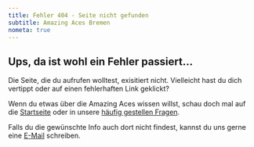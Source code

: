 ```yaml
---
title: Fehler 404 - Seite nicht gefunden
subtitle: Amazing Aces Bremen
nometa: true
---
```


## Ups, da ist wohl ein Fehler passiert...

Die Seite, die du aufrufen wolltest, exisitiert nicht. 
Vielleicht hast du dich vertippt oder auf einen fehlerhaften Link geklickt? 

Wenn du etwas über die Amazing Aces wissen willst, schau doch mal auf die [Startseite](/) oder in unsere [häufig gestellen Fragen](/faq/). 

Falls du die gewünschte Info auch dort nicht findest, kannst du uns gerne eine [E-Mail](/kontakt/) schreiben.
